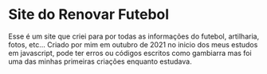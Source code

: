 # Site do Renovar Futebol

Esse é um site que criei para por todas as informações do futebol, artilharia, fotos, etc...
Criado por mim em outubro de 2021 no inicio dos meus estudos em javascript, pode ter erros ou códigos escritos como gambiarra mas foi
uma das minhas primeiras criações enquanto estudava.